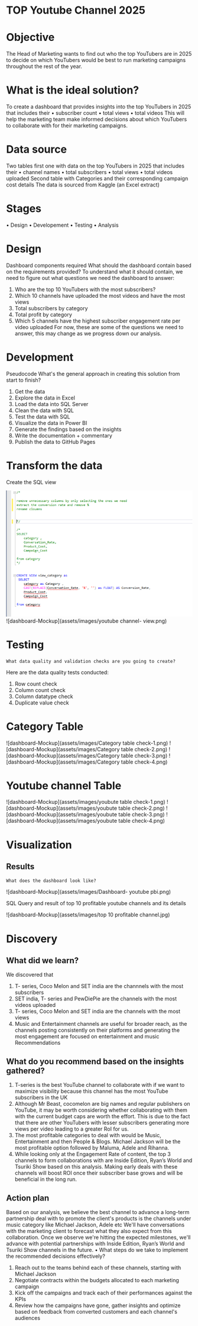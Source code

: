 # TOP Youtube Channel 2025

# Objective
The Head of Marketing wants to find out who the top YouTubers are in 2025 to decide on which YouTubers would be best to run marketing campaigns throughout the rest of the year.
# 	What is the ideal solution?
To create a dashboard that provides insights into the top YouTubers in 2025 that includes their
•	subscriber count
•	total views
•	total videos
This will help the marketing team make informed decisions about which YouTubers to collaborate with for their marketing campaigns.
# Data source
 Two tables first one with data on the top YouTubers in 2025 that includes their
•	channel names
•	total subscribers
•	total views
•	total videos uploaded
Second table with Categories and their corresponding campaign cost details 
The data is sourced from Kaggle (an Excel extract)
# Stages
•	Design
•	Developement
•	Testing
•	Analysis
# Design
Dashboard components required
	What should the dashboard contain based on the requirements provided?
To understand what it should contain, we need to figure out what questions we need the dashboard to answer:
1.	Who are the top 10 YouTubers with the most subscribers?
2.	Which 10 channels have uploaded the most videos and have the most views
3.	Total subscribers by category
4.	Total profit by category
5.	Which 5 channels have the highest subscriber engagement rate per video uploaded
For now, these are some of the questions we need to answer, this may change as we progress down our analysis.

# Development
Pseudocode
	What's the general approach in creating this solution from start to finish?
1.	Get the data
2.	Explore the data in Excel
3.	Load the data into SQL Server
4.	Clean the data with SQL
5.	Test the data with SQL
6.	Visualize the data in Power BI
7.	Generate the findings based on the insights
8.	Write the documentation + commentary
9.	Publish the data to GitHub Pages
    
# Transform the data
 Create the SQL view

![dashboard-Mockup](assets/images/category-view.png)
![dashboard-Mockup](assets/images/youtube channel- view.png)

# Testing
	What data quality and validation checks are you going to create?
Here are the data quality tests conducted:
1. Row count check
2. Column count check
3. Column datatype check
4. Duplicate value check

# Category Table
  
![dashboard-Mockup](assets/images/Category table check-1.png)
![dashboard-Mockup](assets/images/Category table check-2.png)
![dashboard-Mockup](assets/images/Category table check-3.png)
![dashboard-Mockup](assets/images/Category table check-4.png)


# Youtube channel Table

![dashboard-Mockup](assets/images/youbute table check-1.png)
![dashboard-Mockup](assets/images/youbute table check-2.png)
![dashboard-Mockup](assets/images/youbute table check-3.png)
![dashboard-Mockup](assets/images/youbute table check-4.png)


# Visualization
## Results
	What does the dashboard look like?

![dashboard-Mockup](assets/images/Dashboard- youtube pbi.png)

SQL Query and result of top 10 profitable youtube channels and its details

![dashboard-Mockup](assets/images/top 10 profitable channel.jpg)

# Discovery
## 	What did we learn?
We discovered that
1.	T- series, Coco Melon and SET india are the channnels with the most subscribers 
2.	SET india, T- series and PewDiePie are the channels with the most videos uploaded
3.	T- series, Coco Melon and SET india are the channels with the most views
4.	Music and Entertainment channels are useful for broader reach, as the channels posting consistently on their platforms and generating the most engagement are focused on entertainment and music
Recommendations
## 	What do you recommend based on the insights gathered?
1.	T-series is the best YouTube channel to collaborate with if we want to maximize visibility because this channel has the most YouTube subscribers in the UK
2.	Although Mr Beast, cocomelon are big names and regular publishers on YouTube, it may be worth considering whether collaborating with them with the current budget caps are worth the effort. This is due to the fact that there are other YouTubers with lesser subscribers generating more views per video leading to a greater RoI for us.
3.	The most profitable categories to deal with would be Music, Entertainment and then People & Blogs. Michael Jackson will be the most profitable option followed by Maluma, Adele and Rihanna.
4.	While looking only at the Engagement Rate of content, the top 3 channels to form collaborations with are Inside Edition, Ryan’s World and Tsuriki Show based on this analysis. Making early deals with these channels will boost ROI once their subscriber base grows and will be beneficial in the long run.


## Action plan

Based on our analysis, we believe the best channel to advance a long-term partnership deal with to promote the client's products is the channels under music category like Michael Jackson, Adele etc
We'll have conversations with the marketing client to forecast what they also expect from this collaboration. Once we observe we're hitting the expected milestones, we'll advance with potential partnerships with Inside Edition, Ryan’s World and Tsuriki Show channels in the future.
•	What steps do we take to implement the recommended decisions effectively?
1.	Reach out to the teams behind each of these channels, starting with Michael Jackson
2.	Negotiate contracts within the budgets allocated to each marketing campaign
3.	Kick off the campaigns and track each of their performances against the KPIs
4.	Review how the campaigns have gone, gather insights and optimize based on feedback from converted customers and each channel's audiences


